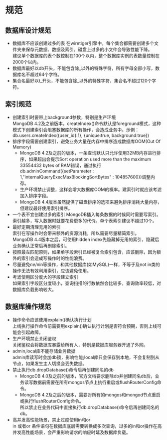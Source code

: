 # 规范

## 数据库设计规范

* 数据库不应该创建过多的表
  在wiretiger引擎中，每个集合都需要创建多个文件夹来保存元数据、数据及索引，磁盘上过多的小文件会导致性能下降。  
  建议单个数据库的表个数控制在100个以内，整个数据库实例的表数量控制在2000个以内。
* 数据库最好以db开头，不能包含除_以外的特殊字符，所有字母全部小写，数据库名不超过64个字符。
* 集合名最好以t_开头，不能包含除_以外的特殊字符，集合名不超过120个字符。

## 索引规范

* 创建索引时要带上background参数，特别是生产环境  
  MongoDB 4.2及之前版本，createIndex()命令默认是foreground模式，这种模式下创建索引会阻塞数据库的所有操作，会造成业务中。示例： db.users.createIndex({user_id}:1}, {unique:true, background:true})
* 排序字段需要创建索引，避免业务大量在内存中排序造成数据库OOM(Out Of Memory)  
  * MongoDB 4.2及之前的版本，一条查询默认只允许使用32MB内存进行排序，如果超出会提示Sort operation used more than the maximum 33554432 bytes of RAM错误，通过执行db.adminCommand({setParameter : 1,"internalQueryExecMaxBlockingSortBytes" : 104857600})调整内存。
  * 生产环境禁止调整，这样会增大数据库OOM的概率。建索引时就应该考滤加入排序字段。
  * MongoDB 4.4版本虽然提供了磁盘排序的选项来避免排序消耗大量内存，但建议最好使用索引排序。
* 一个表不宜创建过多的索引
  MongoDB插入每条数据的时候同时需要写索引。索引越多，写入数据时就要花费更多的代价。单个表索引建议不超过10个。
* 最好定期清理无用的索引  
  索引在写操作时会带来额外的资源消耗，所以需要尽量精简索引。  
  MongoDB 4.4版本之后，可使用hidden index先隐藏掉无用的索引，隐藏后业务确认正常后再删除索引。
* 按照最左匹配原则，如果单字段索引已经被复合索引包含，应该删除，因为额外的索引会造成写操作时的性能浪费。
* 尽量避免$ne/$nin等操作，和其他数据库(如MySQL)一样，不等于及not in类的操作无法有效利用索引，应该避免使用。
* 考滤使用区分度大的字段建立索引  
  如果索引字段区分度较小，查询扫描的行数依然会比较多，查询效率较低，对数据库负载影响较大。

## 数据库操作规范

* 操作命令应该使用explain()确认执行计划  
  上线执行操作命令前需要用explain()确认执行计划是否符合预期，否则上线可能会引起故障。
* 生产环境禁止关闭鉴权  
  关闭鉴权会将数据库暴露给所有人，特别是数据库服务器开通了外网。
* admin,local库不能存储业务数据  
  admin库读写时会加db锁，影响性能;local库只会保存到本地，不会复制到从节点，如果发生主人切换会丢失数据。
* 禁止执行db.dropDatabase()命令后再创建同名的db  
  * MongoDB 4.0及之前的版本，官方文档要求删除db并创建同名db后，业务读写数据前需要在所有mongos节点上执行重启或flushRouterConfig命令。
  * MongoDB 4.2及之后的版本，需要对所有的mongos和mongod节点重启或执行flushRouterConfig命令。  
    所以禁止在业务代码中直接执行db.dropDatabase()命令后再创建同名的db。
* 高并发高性能场景，禁止过度使用in和or  
  in 或者or 条件语句在数据库底层需要转换成多次查询，过多的in和or操作在高并发高性能场景，会严重影响请求的响应时延及数据库负载。
